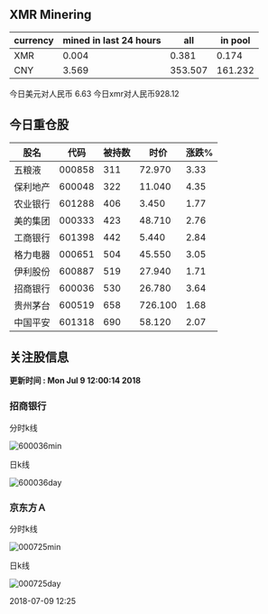 ## XMR Minering

|currency|mined in last 24 hours|all|in pool|
|---|---|---|---|
|XMR|0.004|0.381|0.174|
|CNY|3.569|353.507|161.232|

今日美元对人民币 6.63	今日xmr对人民币928.12


## 今日重仓股 

|股名|代码|被持数|时价|涨跌%|
|---|---|---|---|---|
|五粮液|000858|311|72.970|3.33|
|保利地产|600048|322|11.040|4.35|
|农业银行|601288|406|3.450|1.77|
|美的集团|000333|423|48.710|2.76|
|工商银行|601398|442|5.440|2.84|
|格力电器|000651|504|45.550|3.05|
|伊利股份|600887|519|27.940|1.71|
|招商银行|600036|530|26.780|3.64|
|贵州茅台|600519|658|726.100|1.68|
|中国平安|601318|690|58.120|2.07|

## 关注股信息
**更新时间 : Mon Jul  9 12:00:14 2018**
### 招商银行 
分时k线

![600036min](http://image.sinajs.cn/newchart/min/n/sh600036.gif)

日k线

![600036day](http://image.sinajs.cn/newchart/daily/n/sh600036.gif)

### 京东方Ａ 
分时k线

![000725min](http://image.sinajs.cn/newchart/min/n/sz000725.gif)

日k线

![000725day](http://image.sinajs.cn/newchart/daily/n/sz000725.gif)

2018-07-09 12:25